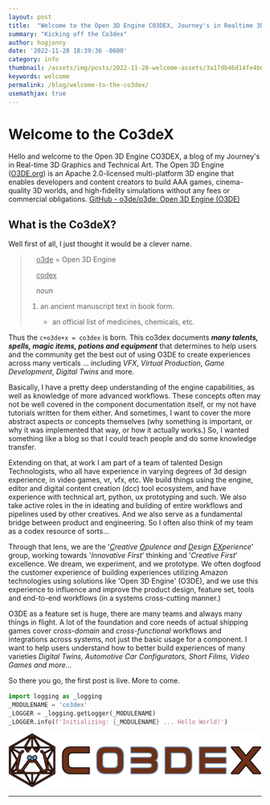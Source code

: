 ```yaml
---
layout: post
title:  "Welcome to the Open 3D Engine C03DEX, Journey's in Realtime 3D!"
summary: "Kicking off the Co3dex"
author: hogjonny
date: '2022-11-28 18:39:36 -0600'
category: info
thumbnail: /assets/img/posts/2022-11-28-welcome-assets/3a17db46d14fe4b643a70263904ef7a878ac3558.png
keywords: welcome
permalink: /blog/welcome-to-the-co3dex/
usemathjax: true
---
```


# Welcome to the Co3deX

Hello and welcome to the Open 3D Engine CO3DEX, a blog of my Journey's in Real-time 3D Graphics and Technical Art.  The Open 3D Engine ([O3DE.org](https://www.o3de.org/)) is an Apache 2.0-licensed multi-platform 3D engine that enables developers and content creators to build AAA games, cinema-quality 3D worlds, and high-fidelity simulations without any fees or commercial obligations.  [GitHub - o3de/o3de: Open 3D Engine (O3DE)](https://github.com/o3de/o3de)

## What is the Co3deX?

Well first of all, I just thought it would be a clever name.

>     <u>o3de</u> = Open 3D Engine
> 
>     <u>codex</u>
> 
>     *noun*
> 
> 1. an ancient manuscript text in book form.
>    
>    - an official list of medicines, chemicals, etc.

Thus the `c+o3de+x = co3dex` is born.  This co3dex documents ***many talents, spells, magic items, potions and equipment*** that determines to help users and the community  get the best out of using O3DE to create experiences across many verticals ... including *VFX*, *Virtual Production*, *Game Development*, *Digital Twins* and more.

Basically, I have a pretty deep understanding of the engine capabilities, as well as knowledge of more advanced workflows.  These concepts often may not be well covered in the component documentation itself, or my not have tutorials written for them either.  And sometimes, I want to cover the more abstract aspects or concepts themselves (why something is important, or why it was implemented that way, or how it actually works.)  So, I wanted something like a blog so that I could teach people and do some knowledge transfer.

Extending on that, at work I am part of a team of talented Design Technologists, who all have experience in varying degrees of 3d design experience, in video games, vr, vfx, etc.  We build things using the engine, editor and digital content creation (dcc) tool ecosystem, and have experience with technical art, python, ux prototyping and such.  We also take active roles in the in ideating and building of entire workflows and pipelines used by other creatives.  And we also serve as a fundamental bridge between product and engineering.  So I often also think of my team as a codex resource of sorts...

Through that lens, we are the '*<u>C</u>reative <u>O</u>pulence and <u>D</u>esign <u>EX</u>perience*' group, working towards '*Innovative First*' thinking and '*Creative First*' excellence.  We dream, we experiment, and we prototype.  We often dogfood the customer experience of building experiences utilizing Amazon technologies using solutions like 'Open 3D Engine' (O3DE), and we use this experience to influence and improve the product design, feature set, tools and end-to-end workflows (in a systems cross-cutting manner.)

O3DE as a feature set is huge, there are many teams and always many things in flight. A lot of the foundation and core needs of actual shipping games cover *cross-domain* and *cross-functional* workflows and integrations across systems, not just the basic usage for a component.  I want to help users understand how to better build experiences of many varieties *Digital Twins, Automotive Car Configurators, Short Films, Video Games and more...*

So there you go, the first post is live.  More to come.

```python
import logging as _logging
_MODULENAME = 'co3dex'
_LOGGER = _logging.getLogger(_MODULENAME)
_LOGGER.info(f'Initializing: {_MODULENAME} ... Hello World!')
```

![codex_logo_horizontal.png](/assets/img/posts/codex_logo_horizontal.png)

---
